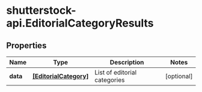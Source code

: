# shutterstock-api.EditorialCategoryResults

## Properties
Name | Type | Description | Notes
------------ | ------------- | ------------- | -------------
**data** | [**[EditorialCategory]**](EditorialCategory.md) | List of editorial categories | [optional] 


